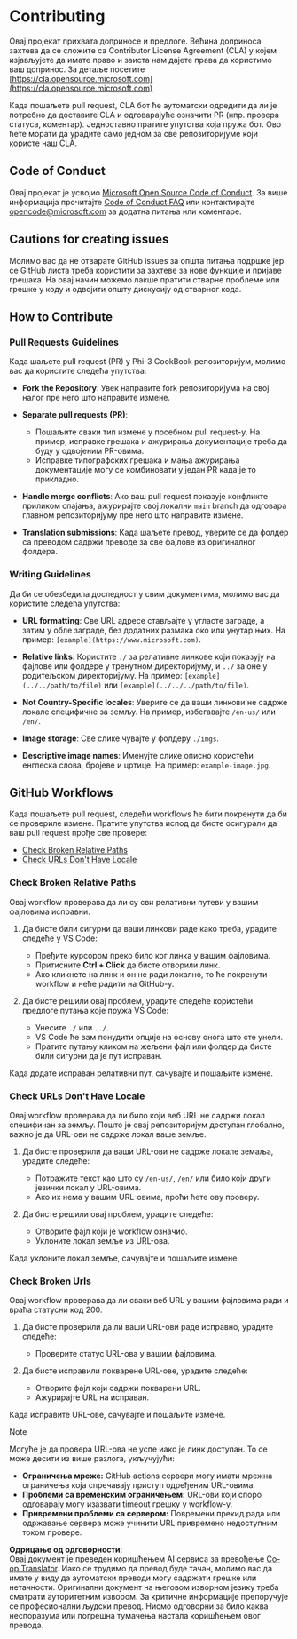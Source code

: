 <!--
CO_OP_TRANSLATOR_METADATA:
{
  "original_hash": "90d0d072cf26ccc1f271a580d3e45d70",
  "translation_date": "2025-07-16T14:46:19+00:00",
  "source_file": "CONTRIBUTING.md",
  "language_code": "sr"
}
-->
# Contributing

Овај пројекат прихвата доприносе и предлоге. Већина доприноса захтева да се сложите са
Contributor License Agreement (CLA) у којем изјављујете да имате право и заиста нам дајете
права да користимо ваш допринос. За детаље посетите [https://cla.opensource.microsoft.com](https://cla.opensource.microsoft.com)

Када пошаљете pull request, CLA бот ће аутоматски одредити да ли је потребно да доставите
CLA и одговарајуће означити PR (нпр. провера статуса, коментар). Једноставно пратите упутства
која пружа бот. Ово ћете морати да урадите само једном за све репозиторијуме који користе наш CLA.

## Code of Conduct

Овај пројекат је усвојио [Microsoft Open Source Code of Conduct](https://opensource.microsoft.com/codeofconduct/).
За више информација прочитајте [Code of Conduct FAQ](https://opensource.microsoft.com/codeofconduct/faq/) или контактирајте [opencode@microsoft.com](mailto:opencode@microsoft.com) за додатна питања или коментаре.

## Cautions for creating issues

Молимо вас да не отварате GitHub issues за општа питања подршке јер се GitHub листа треба користити за захтеве за нове функције и пријаве грешака. На овај начин можемо лакше пратити стварне проблеме или грешке у коду и одвојити општу дискусију од стварног кода.

## How to Contribute

### Pull Requests Guidelines

Када шаљете pull request (PR) у Phi-3 CookBook репозиторијум, молимо вас да користите следећа упутства:

- **Fork the Repository**: Увек направите fork репозиторијума на свој налог пре него што направите измене.

- **Separate pull requests (PR)**:
  - Пошаљите сваки тип измене у посебном pull request-у. На пример, исправке грешака и ажурирања документације треба да буду у одвојеним PR-овима.
  - Исправке типографских грешака и мања ажурирања документације могу се комбиновати у један PR када је то прикладно.

- **Handle merge conflicts**: Ако ваш pull request показује конфликте приликом спајања, ажурирајте свој локални `main` branch да одговара главном репозиторијуму пре него што направите измене.

- **Translation submissions**: Када шаљете превод, уверите се да фолдер са преводом садржи преводе за све фајлове из оригиналног фолдера.

### Writing Guidelines

Да би се обезбедила доследност у свим документима, молимо вас да користите следећа упутства:

- **URL formatting**: Све URL адресе стављајте у угластe заграде, а затим у обле заграде, без додатних размакa око или унутар њих. На пример: `[example](https://www.microsoft.com)`.

- **Relative links**: Користите `./` за релативне линкове који показују на фајлове или фолдере у тренутном директоријуму, и `../` за оне у родитељском директоријуму. На пример: `[example](../../path/to/file)` или `[example](../../../path/to/file)`.

- **Not Country-Specific locales**: Уверите се да ваши линкови не садрже локале специфичне за земљу. На пример, избегавајте `/en-us/` или `/en/`.

- **Image storage**: Све слике чувајте у фолдеру `./imgs`.

- **Descriptive image names**: Именујте слике описно користећи енглеска слова, бројеве и цртице. На пример: `example-image.jpg`.

## GitHub Workflows

Када пошаљете pull request, следећи workflows ће бити покренути да би се провериле измене. Пратите упутства испод да бисте осигурали да ваш pull request прође све провере:

- [Check Broken Relative Paths](../..)
- [Check URLs Don't Have Locale](../..)

### Check Broken Relative Paths

Овај workflow проверава да ли су сви релативни путеви у вашим фајловима исправни.

1. Да бисте били сигурни да ваши линкови раде како треба, урадите следеће у VS Code:
    - Пређите курсором преко било ког линка у вашим фајловима.
    - Притисните **Ctrl + Click** да бисте отворили линк.
    - Ако кликнете на линк и он не ради локално, то ће покренути workflow и неће радити на GitHub-у.

1. Да бисте решили овај проблем, урадите следеће користећи предлоге путања које пружа VS Code:
    - Унесите `./` или `../`.
    - VS Code ће вам понудити опције на основу онога што сте унели.
    - Пратите путању кликом на жељени фајл или фолдер да бисте били сигурни да је пут исправан.

Када додате исправан релативни пут, сачувајте и пошаљите измене.

### Check URLs Don't Have Locale

Овај workflow проверава да ли било који веб URL не садржи локал специфичан за земљу. Пошто је овај репозиторијум доступан глобално, важно је да URL-ови не садрже локал ваше земље.

1. Да бисте проверили да ваши URL-ови не садрже локале земаља, урадите следеће:

    - Потражите текст као што су `/en-us/`, `/en/` или било који други језички локал у URL-овима.
    - Ако их нема у вашим URL-овима, проћи ћете ову проверу.

1. Да бисте решили овај проблем, урадите следеће:
    - Отворите фајл који је workflow означио.
    - Уклоните локал земље из URL-ова.

Када уклоните локал земље, сачувајте и пошаљите измене.

### Check Broken Urls

Овај workflow проверава да ли сваки веб URL у вашим фајловима ради и враћа статусни код 200.

1. Да бисте проверили да ли ваши URL-ови раде исправно, урадите следеће:
    - Проверите статус URL-ова у вашим фајловима.

2. Да бисте исправили покварене URL-ове, урадите следеће:
    - Отворите фајл који садржи покварени URL.
    - Ажурирајте URL на исправан.

Када исправите URL-ове, сачувајте и пошаљите измене.

> [!NOTE]
>
> Могуће је да провера URL-ова не успе иако је линк доступан. То се може десити из више разлога, укључујући:
>
> - **Ограничења мреже:** GitHub actions сервери могу имати мрежна ограничења која спречавају приступ одређеним URL-овима.
> - **Проблеми са временским ограничењем:** URL-ови који споро одговарају могу изазвати timeout грешку у workflow-у.
> - **Привремени проблеми са сервером:** Повремени прекид рада или одржавање сервера може учинити URL привремено недоступним током провере.

**Одрицање од одговорности**:  
Овај документ је преведен коришћењем AI сервиса за превођење [Co-op Translator](https://github.com/Azure/co-op-translator). Иако се трудимо да превод буде тачан, молимо вас да имате у виду да аутоматски преводи могу садржати грешке или нетачности. Оригинални документ на његовом изворном језику треба сматрати ауторитетним извором. За критичне информације препоручује се професионални људски превод. Нисмо одговорни за било каква неспоразума или погрешна тумачења настала коришћењем овог превода.